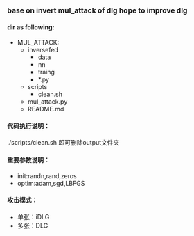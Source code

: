 ### base on invert mul_attack  of dlg hope to improve dlg

#### dir as following:
- MUL_ATTACK:
  - inversefed
    - data
    - nn
    - traing
    - *.py
  - scripts
    - clean.sh
  - mul_attack.py
  - README.md
#### 代码执行说明：
 ./scripts/clean.sh 即可删除output文件夹
 
#### 重要参数说明：
- init:randn,rand,zeros
- optim:adam,sgd,LBFGS
 


#### 攻击模式：
- 单张：iDLG
- 多张：DLG


